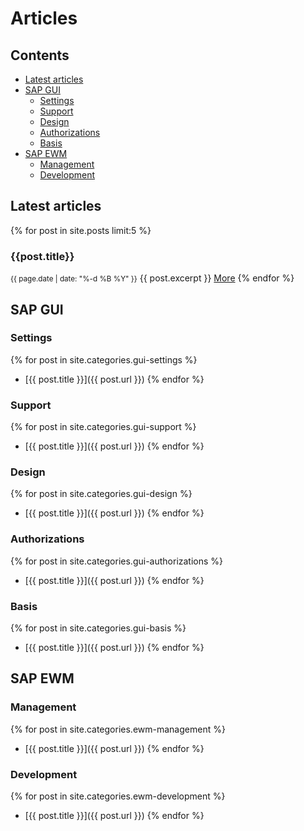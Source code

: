 # Articles

## Contents

- [Latest articles](#latest-articles)
- [SAP GUI](#sap-gui)
  - [Settings](#settings)
  - [Support](#support)
  - [Design](#design)
  - [Authorizations](#authorizations)
  - [Basis](#basis)
- [SAP EWM](#sap-ewm)
  - [Management](#management)
  - [Development](#development)
  
## Latest articles

{% for post in site.posts limit:5 %}
  ### {{post.title}}
  <small>{{ page.date | date: "%-d %B %Y" }}</small>
  {{ post.excerpt }}
  <a href="{{post.url}}">More</a>
{% endfor %}

## SAP GUI

### Settings

{% for post in site.categories.gui-settings %}
  - [{{ post.title }}]({{ post.url }})
{% endfor %}

### Support

{% for post in site.categories.gui-support %}
  - [{{ post.title }}]({{ post.url }})
{% endfor %}

### Design

{% for post in site.categories.gui-design %}
  - [{{ post.title }}]({{ post.url }})
{% endfor %}

### Authorizations

{% for post in site.categories.gui-authorizations %}
  - [{{ post.title }}]({{ post.url }})
{% endfor %}

### Basis

{% for post in site.categories.gui-basis %}
  - [{{ post.title }}]({{ post.url }})
{% endfor %}

## SAP EWM

### Management

{% for post in site.categories.ewm-management %}
  - [{{ post.title }}]({{ post.url }})
{% endfor %}

### Development

{% for post in site.categories.ewm-development %}
  - [{{ post.title }}]({{ post.url }})
{% endfor %}

